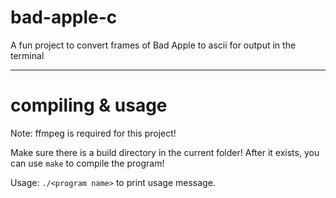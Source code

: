 # bad-apple-c
A fun project to convert frames of Bad Apple to ascii for output in the terminal

-----------------

# compiling & usage
Note: ffmpeg is required for this project!

Make sure there is a build directory in the current folder! After it exists, you can use `make` to compile the program! 

Usage: `./<program name>` to print usage message.